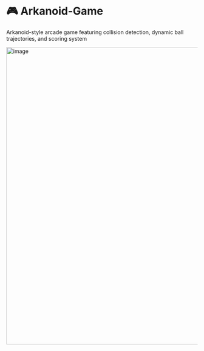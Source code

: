 # 🎮 Arkanoid-Game
Arkanoid-style arcade game featuring collision detection, dynamic ball trajectories, and scoring system


<img width="998" height="782" alt="image" src="https://github.com/user-attachments/assets/ba921f35-294c-423a-87b7-1558f549641c" />

